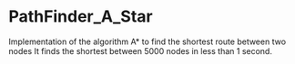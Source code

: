 # PathFinder_A_Star
Implementation of the algorithm A* to find the shortest route between two nodes
It finds the shortest between 5000 nodes in less than 1 second.
